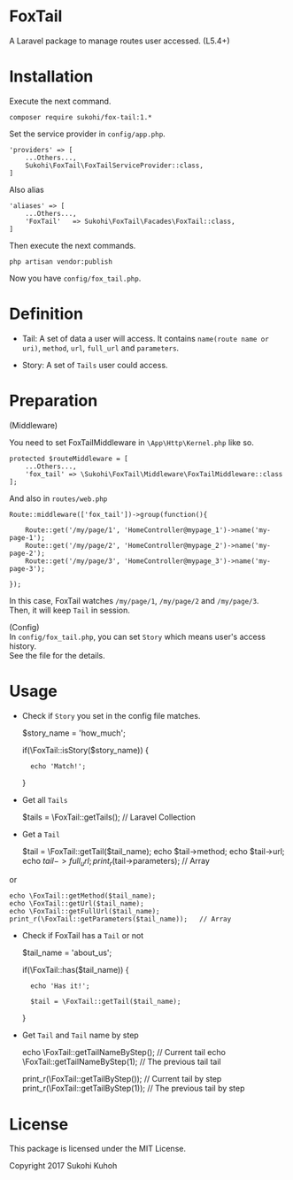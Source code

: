 # FoxTail
A Laravel package to manage routes user accessed.
(L5.4+)

# Installation

Execute the next command.

    composer require sukohi/fox-tail:1.*
    
Set the service provider in `config/app.php`.

    'providers' => [
        ...Others...,
        Sukohi\FoxTail\FoxTailServiceProvider::class,
    ]

Also alias

    'aliases' => [
        ...Others...,
        'FoxTail'   => Sukohi\FoxTail\Facades\FoxTail::class,
    ]

Then execute the next commands.  

    php artisan vendor:publish

Now you have `config/fox_tail.php`.

# Definition

* Tail: A set of data a user will access. It contains `name(route name or uri)`, `method`, `url`, `full_url` and `parameters`.

* Story: A set of `Tails` user could access.

# Preparation

(Middleware)

You need to set FoxTailMiddleware in `\App\Http\Kernel.php` like so.

    protected $routeMiddleware = [
        ...Others...,
        'fox_tail' => \Sukohi\FoxTail\Middleware\FoxTailMiddleware::class
    ];

And also in `routes/web.php`

    Route::middleware(['fox_tail'])->group(function(){
    
        Route::get('/my/page/1', 'HomeController@mypage_1')->name('my-page-1');
        Route::get('/my/page/2', 'HomeController@mypage_2')->name('my-page-2');
        Route::get('/my/page/3', 'HomeController@mypage_3')->name('my-page-3');
    
    });

In this case, FoxTail watches `/my/page/1`, `/my/page/2` and `/my/page/3`.  
Then, it will keep `Tail` in session.

(Config)  
In `config/fox_tail.php`, you can set `Story` which means user's access history.  
See the file for the details.

# Usage

* Check if `Story` you set in the config file matches.


    $story_name = 'how_much';
    
    if(\FoxTail::isStory($story_name)) {
    
        echo 'Match!';
    
    }

* Get all `Tails`


    $tails = \FoxTail::getTails();   // Laravel Collection

* Get a `Tail`


    $tail = \FoxTail::getTail($tail_name);
    echo $tail->method;
    echo $tail->url;
    echo $tail->full_url;
    print_r($tail->parameters); // Array

or

    echo \FoxTail::getMethod($tail_name);
    echo \FoxTail::getUrl($tail_name);
    echo \FoxTail::getFullUrl($tail_name);
    print_r(\FoxTail::getParameters($tail_name));   // Array

* Check if FoxTail has a `Tail` or  not


    $tail_name = 'about_us';

    if(\FoxTail::has($tail_name)) {

        echo 'Has it!';
        
        $tail = \FoxTail::getTail($tail_name);

    }

* Get `Tail` and `Tail` name by step


    echo \FoxTail::getTailNameByStep();    // Current tail
    echo \FoxTail::getTailNameByStep(1);    // The previous tail tail

    print_r(\FoxTail::getTailByStep());    // Current tail by step
    print_r(\FoxTail::getTailByStep(1));    // The previous tail by step
    

License
====

This package is licensed under the MIT License.

Copyright 2017 Sukohi Kuhoh